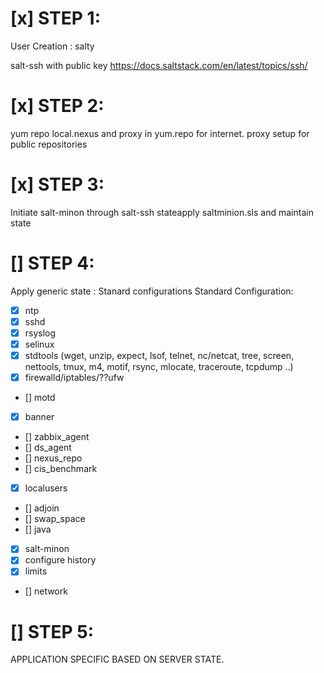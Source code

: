 [x] STEP 1:
=======
User Creation :
  salty  

salt-ssh with public key
https://docs.saltstack.com/en/latest/topics/ssh/


[x] STEP 2:
=======
yum repo local.nexus and proxy in yum.repo for internet.
proxy setup for public repositories

[x] STEP 3:
=======
Initiate salt-minon through salt-ssh stateapply saltminion.sls and maintain state


[] STEP 4:
=======
Apply generic state : Stanard configurations
Standard Configuration:
 - [x] ntp
 - [x] sshd
 - [x] rsyslog
 - [x] selinux
 - [x] stdtools (wget, unzip, expect, lsof, telnet, nc/netcat, tree, screen, nettools, tmux, m4, motif, rsync, mlocate, traceroute, tcpdump ..)
 - [x] firewalld/iptables/??ufw
 - [] motd
 - [x] banner
 - [] zabbix_agent
 - [] ds_agent
 - [] nexus_repo
 - [] cis_benchmark
 - [x] localusers
 - [] adjoin 
 - [] swap_space
 - [] java
 - [x] salt-minon
 - [x] configure history
 - [x] limits
 - [] network

[] STEP 5:
=======
 APPLICATION SPECIFIC BASED ON SERVER STATE.
